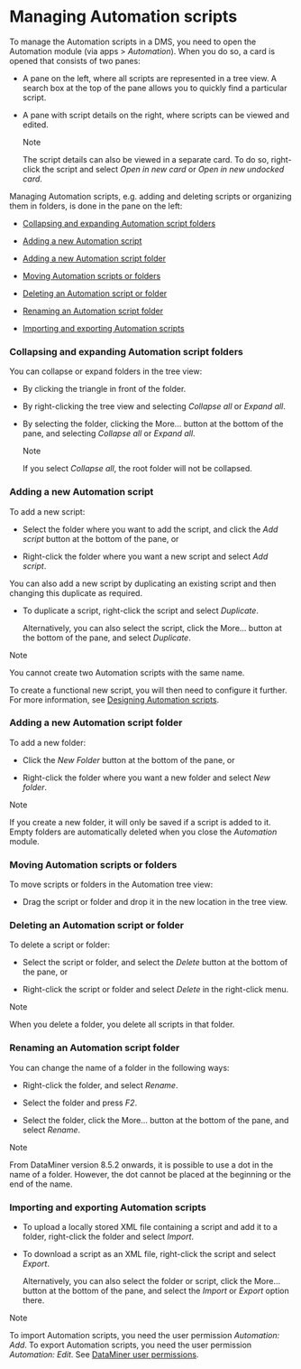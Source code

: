 # Managing Automation scripts

To manage the Automation scripts in a DMS, you need to open the Automation module (via apps \> *Automation*). When you do so, a card is opened that consists of two panes:

- A pane on the left, where all scripts are represented in a tree view. A search box at the top of the pane allows you to quickly find a particular script.

- A pane with script details on the right, where scripts can be viewed and edited.

    > [!NOTE]
    > The script details can also be viewed in a separate card. To do so, right-click the script and select *Open in new card* or *Open in new undocked card*.

Managing Automation scripts, e.g. adding and deleting scripts or organizing them in folders, is done in the pane on the left:

- [Collapsing and expanding Automation script folders](#collapsing-and-expanding-automation-script-folders)

- [Adding a new Automation script](#adding-a-new-automation-script)

- [Adding a new Automation script folder](#adding-a-new-automation-script-folder)

- [Moving Automation scripts or folders](#moving-automation-scripts-or-folders)

- [Deleting an Automation script or folder](#deleting-an-automation-script-or-folder)

- [Renaming an Automation script folder](#renaming-an-automation-script-folder)

- [Importing and exporting Automation scripts](#importing-and-exporting-automation-scripts)

### Collapsing and expanding Automation script folders

You can collapse or expand folders in the tree view:

- By clicking the triangle in front of the folder.

- By right-clicking the tree view and selecting *Collapse all* or *Expand all*.

- By selecting the folder, clicking the More... button at the bottom of the pane, and selecting *Collapse all* or *Expand all*.

    > [!NOTE]
    > If you select *Collapse all*, the root folder will not be collapsed.

### Adding a new Automation script

To add a new script:

- Select the folder where you want to add the script, and click the *Add script* button at the bottom of the pane, or

- Right-click the folder where you want a new script and select *Add script*.

You can also add a new script by duplicating an existing script and then changing this duplicate as required.

- To duplicate a script, right-click the script and select *Duplicate*.

    Alternatively, you can also select the script, click the More... button at the bottom of the pane, and select *Duplicate*.

> [!NOTE]
> You cannot create two Automation scripts with the same name.

To create a functional new script, you will then need to configure it further. For more information, see [Designing Automation scripts](Designing_Automation_scripts.md).

### Adding a new Automation script folder

To add a new folder:

- Click the *New Folder* button at the bottom of the pane, or

- Right-click the folder where you want a new folder and select *New folder*.

> [!NOTE]
> If you create a new folder, it will only be saved if a script is added to it. Empty folders are automatically deleted when you close the *Automation* module.

### Moving Automation scripts or folders

To move scripts or folders in the Automation tree view:

- Drag the script or folder and drop it in the new location in the tree view.

### Deleting an Automation script or folder

To delete a script or folder:

- Select the script or folder, and select the *Delete* button at the bottom of the pane, or

- Right-click the script or folder and select *Delete* in the right-click menu.

> [!NOTE]
> When you delete a folder, you delete all scripts in that folder.

### Renaming an Automation script folder

You can change the name of a folder in the following ways:

- Right-click the folder, and select *Rename*.

- Select the folder and press *F2*.

- Select the folder, click the More... button at the bottom of the pane, and select *Rename*.

> [!NOTE]
> From DataMiner version 8.5.2 onwards, it is possible to use a dot in the name of a folder. However, the dot cannot be placed at the beginning or the end of the name.

### Importing and exporting Automation scripts

- To upload a locally stored XML file containing a script and add it to a folder, right-click the folder and select *Import*.

- To download a script as an XML file, right-click the script and select *Export*.

    Alternatively, you can also select the folder or script, click the More... button at the bottom of the pane, and select the *Import* or *Export* option there.

> [!NOTE]
> To import Automation scripts, you need the user permission *Automation: Add*. To export Automation scripts, you need the user permission *Automation: Edit*. See [DataMiner user permissions](../../part_3/security/DataMiner_user_permissions.md).
>
